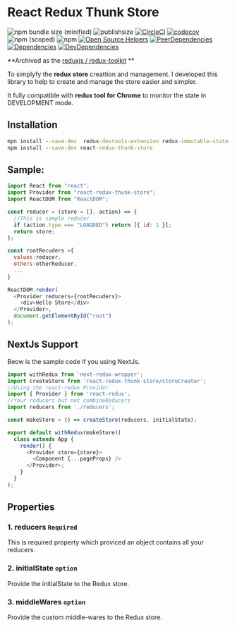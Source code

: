 # React Redux Thunk Store

![npm bundle size (minified)](https://img.shields.io/bundlephobia/min/react-redux-thunk-store.svg)
![publishsize](https://badgen.net/packagephobia/publish/react-redux-thunk-store)
[![CircleCI](https://circleci.com/gh/baoduy/react-redux-thunk-store.svg?style=svg)](https://circleci.com/gh/baoduy/react-redux-thunk-store)
[![codecov](https://codecov.io/gh/baoduy/react-redux-thunk-store/branch/develop/graph/badge.svg)](https://codecov.io/gh/baoduy/react-redux-thunk-store)
![npm (scoped)](https://img.shields.io/npm/v/react-redux-thunk-store.svg)
![npm](https://img.shields.io/npm/l/react-redux-thunk-store.svg)
[![Open Source Helpers](https://www.codetriage.com/baoduy/react-redux-thunk-store/badges/users.svg)](https://www.codetriage.com/baoduy/react-redux-thunk-store)
[![PeerDependencies](https://img.shields.io/david/peer/baoduy/react-redux-thunk-store.svg)](https://david-dm.org/baoduy/react-redux-thunk-store?type=peer)
[![Dependencies](https://img.shields.io/david/baoduy/react-redux-thunk-store.svg)](https://david-dm.org/baoduy/react-redux-thunk-store)
[![DevDependencies](https://img.shields.io/david/dev/baoduy/react-redux-thunk-store.svg)](https://david-dm.org/baoduy/react-redux-thunk-store?type=develop)

**Archived as the [reduxjs / redux-toolkit](https://github.com/reduxjs/redux-toolkit) **

To simplyfy the **redux store** creattion and management. I developed this library to help to create and manage the store easier and simpler.

It fully compatible with **redux tool for Chrome** to monitor the state in DEVELOPMENT mode.

## Installation
```cmd
mpn install --save-dev  redux-devtools-extension redux-immutable-state-invariant
npm install --save-dev react-redux-thunk-store
```

## Sample:

```javascript
import React from "react";
import Provider from "react-redux-thunk-store";
import ReactDOM from "ReactDOM";

const reducer = (store = [], action) => {
  //This is sample reducer
  if (action.type === "LOADDED") return [{ id: 1 }];
  return store;
};

const rootRecuders ={
  values:reducer,
  others:otherReducer,
  ...
}

ReactDOM.render(
  <Provider reducers={rootRecuders}>
    <div>Hello Store</div>
  </Provider>,
  document.getElementById("root")
);
```

## NextJs Support

Beow is the sample code if you using NextJs.

```javascript
import withRedux from 'next-redux-wrapper';
import createStore from 'react-redux-thunk-store/storeCreator';
//Using the react-redux Provider
import { Provider } from 'react-redux';
//Your reducers but not combineReducers
import reducers from './reducers';

const makeStore = () => createStore(reducers, initialState);

export default withRedux(makeStore)(
  class extends App {
    render() {
      <Provider store={store}>
        <Component {...pageProps} />
      </Provider>;
    }
  }
);
```

## Properties

### 1. reducers `Required`

This is required property which proviced an object contains all your reducers.

### 2. initialState `option`

Provide the initialState to the Redux store.

### 3. middleWares `option`

Provide the custom middle-wares to the Redux store.
